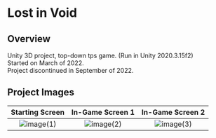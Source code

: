# Lost in Void
## Overview
Unity 3D project, top-down tps game. (Run in Unity 2020.3.15f2) 
<br>
Started on March of 2022.
<br>
Project discontinued in September of 2022.
<br>
## Project Images
Starting Screen             |  In-Game Screen 1             |  In-Game Screen 2
:-------------------------:|:-------------------------:|:-------------------------:
![image(1)](https://github.com/kimagure-ningen/unity-tps/blob/main/images/image(1).png)  |  ![image(2)](https://github.com/kimagure-ningen/unity-tps/blob/main/images/image(2).png)   |  ![image(3)](https://github.com/kimagure-ningen/unity-tps/blob/main/images/image(3).png)

